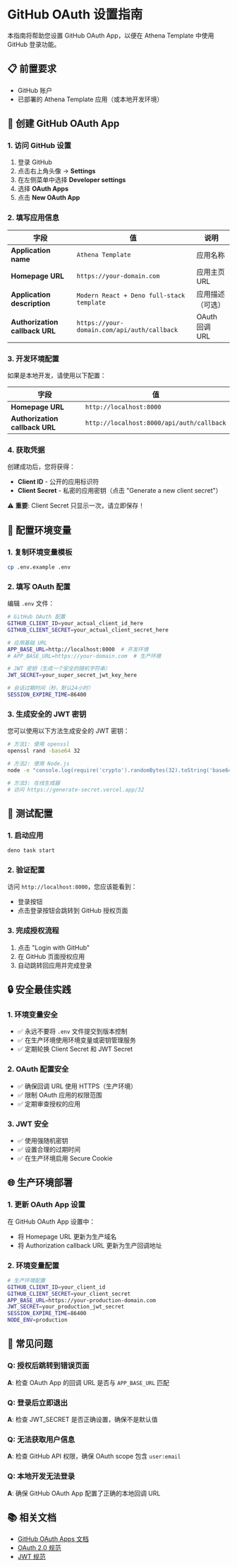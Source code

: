# GitHub OAuth 设置指南

本指南将帮助您设置 GitHub OAuth App，以便在 Athena Template 中使用 GitHub 登录功能。

## 📋 前置要求

- GitHub 账户
- 已部署的 Athena Template 应用（或本地开发环境）

## 🔧 创建 GitHub OAuth App

### 1. 访问 GitHub 设置

1. 登录 GitHub
2. 点击右上角头像 → **Settings**
3. 在左侧菜单中选择 **Developer settings**
4. 选择 **OAuth Apps**
5. 点击 **New OAuth App**

### 2. 填写应用信息

| 字段 | 值 | 说明 |
|------|-----|------|
| **Application name** | `Athena Template` | 应用名称 |
| **Homepage URL** | `https://your-domain.com` | 应用主页 URL |
| **Application description** | `Modern React + Deno full-stack template` | 应用描述（可选） |
| **Authorization callback URL** | `https://your-domain.com/api/auth/callback` | OAuth 回调 URL |

### 3. 开发环境配置

如果是本地开发，请使用以下配置：

| 字段 | 值 |
|------|-----|
| **Homepage URL** | `http://localhost:8000` |
| **Authorization callback URL** | `http://localhost:8000/api/auth/callback` |

### 4. 获取凭据

创建成功后，您将获得：
- **Client ID** - 公开的应用标识符
- **Client Secret** - 私密的应用密钥（点击 "Generate a new client secret"）

⚠️ **重要**: Client Secret 只显示一次，请立即保存！

## 🔐 配置环境变量

### 1. 复制环境变量模板

```bash
cp .env.example .env
```

### 2. 填写 OAuth 配置

编辑 `.env` 文件：

```bash
# GitHub OAuth 配置
GITHUB_CLIENT_ID=your_actual_client_id_here
GITHUB_CLIENT_SECRET=your_actual_client_secret_here

# 应用基础 URL
APP_BASE_URL=http://localhost:8000  # 开发环境
# APP_BASE_URL=https://your-domain.com  # 生产环境

# JWT 密钥（生成一个安全的随机字符串）
JWT_SECRET=your_super_secret_jwt_key_here

# 会话过期时间（秒，默认24小时）
SESSION_EXPIRE_TIME=86400
```

### 3. 生成安全的 JWT 密钥

您可以使用以下方法生成安全的 JWT 密钥：

```bash
# 方法1: 使用 openssl
openssl rand -base64 32

# 方法2: 使用 Node.js
node -e "console.log(require('crypto').randomBytes(32).toString('base64'))"

# 方法3: 在线生成器
# 访问 https://generate-secret.vercel.app/32
```

## 🚀 测试配置

### 1. 启动应用

```bash
deno task start
```

### 2. 验证配置

访问 `http://localhost:8000`，您应该能看到：
- 登录按钮
- 点击登录按钮会跳转到 GitHub 授权页面

### 3. 完成授权流程

1. 点击 "Login with GitHub"
2. 在 GitHub 页面授权应用
3. 自动跳转回应用并完成登录

## 🔒 安全最佳实践

### 1. 环境变量安全

- ✅ 永远不要将 `.env` 文件提交到版本控制
- ✅ 在生产环境使用环境变量或密钥管理服务
- ✅ 定期轮换 Client Secret 和 JWT Secret

### 2. OAuth 配置安全

- ✅ 确保回调 URL 使用 HTTPS（生产环境）
- ✅ 限制 OAuth 应用的权限范围
- ✅ 定期审查授权的应用

### 3. JWT 安全

- ✅ 使用强随机密钥
- ✅ 设置合理的过期时间
- ✅ 在生产环境启用 Secure Cookie

## 🌐 生产环境部署

### 1. 更新 OAuth App 设置

在 GitHub OAuth App 设置中：
- 将 Homepage URL 更新为生产域名
- 将 Authorization callback URL 更新为生产回调地址

### 2. 环境变量配置

```bash
# 生产环境配置
GITHUB_CLIENT_ID=your_client_id
GITHUB_CLIENT_SECRET=your_client_secret
APP_BASE_URL=https://your-production-domain.com
JWT_SECRET=your_production_jwt_secret
SESSION_EXPIRE_TIME=86400
NODE_ENV=production
```

## 🐛 常见问题

### Q: 授权后跳转到错误页面
**A**: 检查 OAuth App 的回调 URL 是否与 `APP_BASE_URL` 匹配

### Q: 登录后立即退出
**A**: 检查 JWT_SECRET 是否正确设置，确保不是默认值

### Q: 无法获取用户信息
**A**: 检查 GitHub API 权限，确保 OAuth scope 包含 `user:email`

### Q: 本地开发无法登录
**A**: 确保 GitHub OAuth App 配置了正确的本地回调 URL

## 📚 相关文档

- [GitHub OAuth Apps 文档](https://docs.github.com/en/developers/apps/building-oauth-apps)
- [OAuth 2.0 规范](https://tools.ietf.org/html/rfc6749)
- [JWT 规范](https://tools.ietf.org/html/rfc7519)
